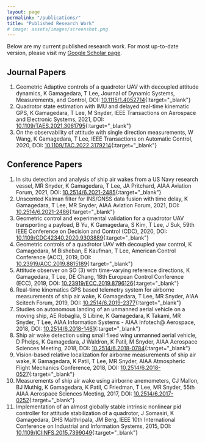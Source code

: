 ```yaml
---
layout: page
permalink: "/publications/"
title: "Published Research Work"
# image: assets/images/screenshot.png
---
```



Below are my current published research work.
For most up-to-date version, please visit my [Google Scholar page](https://scholar.google.com/citations?user=iLvJAuEAAAAJ&hl=en).

## Journal Papers

1. Geometric Adaptive controls of a quadrotor UAV with decoupled attitude dynamics, K Gamagedara, T Lee, Journal of Dynamic Systems, Measurements, and Control, DOI: [10.1115/1.4052714](https://doi.org/10.1115/1.4052714){:target="_blank"}
1. Quadrotor state estimation with IMU and delayed real-time kinematic GPS, K Gamagedara, T Lee, M Snyder, IEEE Transactions on Aerospace and Electronic Systems, 2021, DOI: [10.1109/TAES.2021.3061795](https://doi.org/10.1109/TAES.2021.3061795){:target="_blank"}
1. On the observability of attitude with single direction measurements, W Wang, K Gamagedara, T Lee, IEEE Transactions on Automatic Control, 2020, DOI: [10.1109/TAC.2022.3179214](https://doi.org/10.1109/TAC.2022.3179214){:target="_blank"}


## Conference Papers
1. In situ detection and analysis of ship air wakes from a US Navy research vessel, MR Snyder, K Gamagedara, T Lee, JA Pritchard, AIAA Aviation Forum, 2021, DOI: [10.2514/6.2021-2485](https://doi.org/10.2514/6.2021-2485){:target="_blank"}
1. Unscented Kalman filter for INS/GNSS data fusion with time delay, K Gamagedara, T Lee, MR Snyder, AIAA Aviation Forum, 2021, DOI: [10.2514/6.2021-2486](https://doi.org/10.2514/6.2021-2486){:target="_blank"}
1. Geometric control and experimental validation for a quadrotor UAV transporting a payload, B Yu, K Gamagedara, S Kim, T Lee, J Suk, 59th IEEE Conference on Decision and Control (CDC), 2020, DOI: [10.1109/CDC42340.2020.9303889](https://doi.org/10.1109/CDC42340.2020.9303889){:target="_blank"}
1. Geometric controls of a quadrotor UAV with decoupled yaw control, K Gamagedara, M Bisheban, E Kaufman, T Lee, American Control Conference (ACC), 2019, DOI: [10.23919/ACC.2019.8815189](https://doi.org/10.23919/ACC.2019.8815189){:target="_blank"}
1. Attitude observer on SO (3) with time-varying reference directions, K Gamagedara, T Lee, DE Chang, 18th European Control Conference (ECC), 2019, DOI: [10.23919/ECC.2019.8796126](https://doi.org/10.23919/ECC.2019.8796126){:target="_blank"}
1. Real-time kinematics GPS based telemetry system for airborne measurements of ship air wake, K Gamagedara, T Lee, MR Snyder, AIAA Scitech Forum, 2019, DOI: [10.2514/6.2019-2377](https://doi.org/10.2514/6.2019-2377){:target="_blank"}
1. Studies on autonomous landing of an unmanned aerial vehicle on a moving ship, AE Robaglia, S Libine, K Gamagedara, K Takami, MR Snyder, T Lee, AIAA Information Systems - AIAA Infotech@ Aerospace, 2018, DOI: [10.2514/6.2018-1461](https://doi.org/10.2514/6.2018-1461){:target="_blank"}
1. Ship air wake detection using small fixed wing unmanned aerial vehicle, D Phelps, K Gamagedara, J Waldron, K Patil, M Snyder, AIAA Aerospace Sciences Meeting, 2018, DOI: [10.2514/6.2018-0784](https://doi.org/10.2514/6.2018-0784){:target="_blank"}
1. Vision-based relative localization for airborne measurements of ship air wake, K Gamagedara, K Patil, T Lee, MR Snyder, AIAA Atmospheric Flight Mechanics Conference, 2018, DOI: [10.2514/6.2018-0527](https://doi.org/10.2514/6.2018-0527){:target="_blank"}
1. Measurements of ship air wake using airborne anemometers, CJ Mallon, BJ Muthig, K Gamagedara, K Patil, C Friedman, T Lee, MR Snyder, 55th AIAA Aerospace Sciences Meeting, 2017, DOI: [10.2514/6.2017-0252](https://doi.org/10.2514/6.2017-0252){:target="_blank"}
1. Implementation of an almost globally stable intrinsic nonlinear pid controller for attitude stabilization of a quadrotor, J Somasiri, K Gamagedara, DHS Maithripala, JM Berg, IEEE 10th International Conference on Industrial and Information Systems, 2015, DOI: [10.1109/ICIINFS.2015.7399049](https://doi.org/10.1109/ICIINFS.2015.7399049){:target="_blank"}